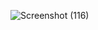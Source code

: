 ![Screenshot (116)](https://github.com/AryanSarang/CountryAPI/assets/100875078/a5a39a13-c92a-4325-8744-b04de06eeedd)

